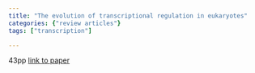 ```yaml
---
title: "The evolution of transcriptional regulation in eukaryotes"
categories: {"review articles"}
tags: ["transcription"]

---
```

43pp
[link to paper](https://academic.oup.com/mbe/article/20/9/1377/976747)